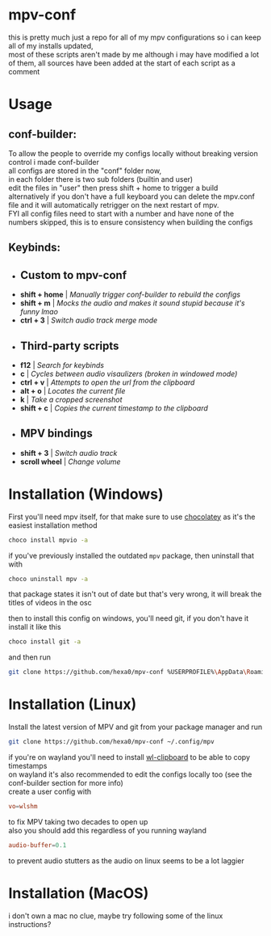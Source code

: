 # mpv-conf
this is pretty much just a repo for all of my mpv configurations so i can keep all of my installs updated,<br>
most of these scripts aren't made by me although i may have modified a lot of them, all sources have been added at the start of each script as a comment

# Usage

## conf-builder:
To allow the people to override my configs locally without breaking version control i made conf-builder<br/>
all configs are stored in the "conf" folder now,<br/>
in each folder there is two sub folders (builtin and user)<br/>
edit the files in "user" then press shift + home to trigger a build<br/>
alternatively if you don't have a full keyboard you can delete the mpv.conf file and it will automatically retrigger on the next restart of mpv.<br/>
FYI all config files need to start with a number and have none of the numbers skipped, this is to ensure consistency when building the configs

## Keybinds:
* ## Custom to mpv-conf
* **shift + home** | _Manually trigger conf-builder to rebuild the configs_
* **shift + m** | _Mocks the audio and makes it sound stupid because it's funny lmao_
* **ctrl + 3** | _Switch audio track merge mode_
* ## Third-party scripts
* **f12** | _Search for keybinds_
* **c** | _Cycles between audio visaulizers (broken in windowed mode)_
* **ctrl + v** | _Attempts to open the url from the clipboard_
* **alt + o** | _Locates the current file_
* **k** | _Take a cropped screenshot_
* **shift + c** | _Copies the current timestamp to the clipboard_
* ## MPV bindings
* **shift + 3** | _Switch audio track_
* **scroll wheel** | _Change volume_

# Installation (Windows)
First you'll need mpv itself, for that make sure to use [chocolatey](https://chocolatey.org/install) as it's the easiest installation method<br>
```bash
choco install mpvio -a
```
if you've previously installed the outdated `mpv` package, then uninstall that with
```bash
choco uninstall mpv -a
```
that package states it isn't out of date but that's very wrong, it will break the titles of videos in the osc

then to install this config on windows, you'll need git, if you don't have it install it like this
```bash
choco install git -a
```
and then run
```bash
git clone https://github.com/hexa0/mpv-conf %USERPROFILE%\AppData\Roaming\mpv
```
# Installation (Linux)
Install the latest version of MPV and git from your package manager and run
```bash
git clone https://github.com/hexa0/mpv-conf ~/.config/mpv
```
if you're on wayland you'll need to install [wl-clipboard](https://github.com/bugaevc/wl-clipboard) to be able to copy timestamps<br/>
on wayland it's also recommended to edit the configs locally too (see the conf-builder section for more info)<br/>
create a user config with
```conf
vo=wlshm
```
to fix MPV taking two decades to open up<br/>
also you should add this regardless of you running wayland
```conf
audio-buffer=0.1
```
to prevent audio stutters as the audio on linux seems to be a lot laggier
# Installation (MacOS)
i don't own a mac no clue, maybe try following some of the linux instructions?